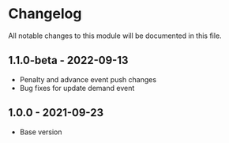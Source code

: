 # Changelog

All notable changes to this module will be documented in this file.

## 1.1.0-beta - 2022-09-13

- Penalty and advance event push changes
- Bug fixes for update demand event

## 1.0.0 - 2021-09-23

- Base version
